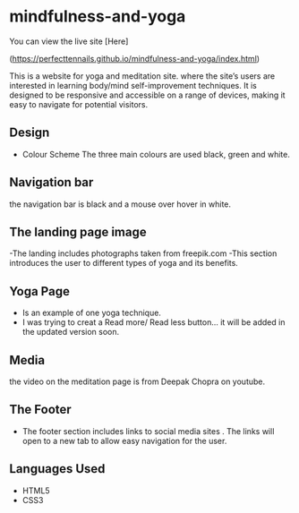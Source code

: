 # mindfulness-and-yoga

You can view the live site [Here]

(https://perfecttennails.github.io/mindfulness-and-yoga/index.html)


This is a website for yoga and meditation site.
where the site’s users are interested in learning body/mind self-improvement techniques. 
It is designed to be responsive and accessible on a range of devices, making it easy to navigate for potential visitors.

## Design 
- Colour Scheme
The three main colours are used black, green and white.


## Navigation bar
the navigation bar is black and a mouse over hover in white.


## The landing page image
-The landing includes photographs taken from freepik.com
-This section introduces the user to different types of yoga and its benefits.

## Yoga Page
- Is an example of one yoga technique.
- I was trying to creat a Read more/ Read less button... it will be added in the updated version soon.

## Media
the video on the meditation page is from Deepak Chopra on youtube.

## The Footer
- The footer section includes links to  social media sites . The links will open to a new tab to allow easy navigation for the user.

## Languages Used
- HTML5
- CSS3
